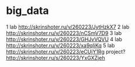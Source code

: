 # big_data
1 lab http://skrinshoter.ru/v/260223/JytHzkX7
2 lab http://skrinshoter.ru/v/260223/nCSmV7D9
3 lab http://skrinshoter.ru/v/260223/GHJvVQVU
4 lab http://skrinshoter.ru/v/260223/xa9qliKq
5 lab http://skrinshoter.ru/v/260223/eCUjY1Rg
project? http://skrinshoter.ru/s/260223/YxGXZjeh
